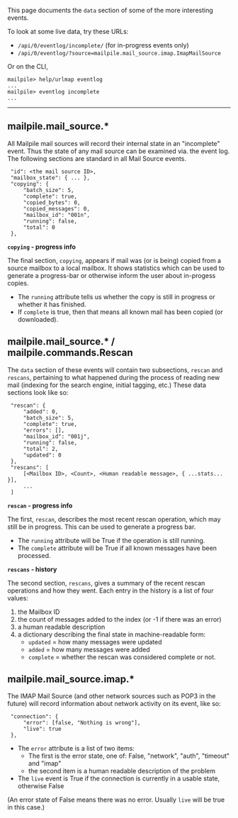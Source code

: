 This page documents the `data` section of some of the more interesting events.

To look at some live data, try these URLs:

* `/api/0/eventlog/incomplete/` (for in-progress events only)
* `/api/0/eventlog/?source=mailpile.mail_source.imap.ImapMailSource`

Or on the CLI,

    mailpile> help/urlmap eventlog 
    ... 
    mailpile> eventlog incomplete 
    ... 

------------------------------------------------------------------------------

## mailpile.mail_source.*

All Mailpile mail sources will record their internal state in an "incomplete" event.  Thus the state of any mail source can be examined via. the event log.  The following sections are standard in all Mail Source events.

     "id": <the mail source ID>, 
     "mailbox_state": { ... },
     "copying": {
         "batch_size": 5, 
         "complete": true, 
         "copied_bytes": 0, 
         "copied_messages": 0, 
         "mailbox_id": "001n", 
         "running": false, 
         "total": 0
     }, 

**`copying` - progress info**

The final section, `copying`, appears if mail was (or is being) copied from a source mailbox to a local mailbox. It shows statistics which can be used to generate a progress-bar or otherwise inform the user about in-progess copies.

* The `running` attribute tells us whether the copy is still in progress or whether it has finished.
* If `complete` is true, then that means all known mail has been copied (or downloaded).


## mailpile.mail_source.* / mailpile.commands.Rescan

The `data` section of these events will contain two subsections, `rescan` and `rescans`, pertaining to what happened during the process of reading new mail (indexing for the search engine, initial tagging, etc.)  These data sections look like so:

     "rescan": {
         "added": 0, 
         "batch_size": 5, 
         "complete": true, 
         "errors": [], 
         "mailbox_id": "001j", 
         "running": false,
         "total": 2, 
         "updated": 0
     }, 
     "rescans": [
         [<Mailbox ID>, <Count>, <Human readable message>, { ...stats... }],
         ...
     ]

**`rescan` - progress info**

The first, `rescan`, describes the most recent rescan operation, which may still be in progress. This can be used to generate a progress bar.

* The `running` attribute will be True if the operation is still running.
* The `complete` attribute will be True if all known messages have been processed.

**`rescans` - history**

The second section, `rescans`, gives a summary of the recent rescan operations and how they went.  Each entry in the history is a list of four values:

1. the Mailbox ID
2. the count of messages added to the index (or -1 if there was an error)
3. a human readable description
4. a dictionary describing the final state in machine-readable form:
   * `updated` = how many messages were updated
   * `added` = how many messages were added
   * `complete` = whether the rescan was considered complete or not.


## mailpile.mail_source.imap.*

The IMAP Mail Source (and other network sources such as POP3 in the future) will record information about network activity on its event, like so:

     "connection": {
         "error": [false, "Nothing is wrong"], 
         "live": true
     }, 

* The `error` attribute is a list of two items:
   * The first is the error state, one of: False, "network", "auth", "timeout" and "imap"
   * the second item is a human readable description of the problem
* The `live` event is True if the connection is currently in a usable state, otherwise False

(An error state of False means there was no error.  Usually `live` will be true in this case.)